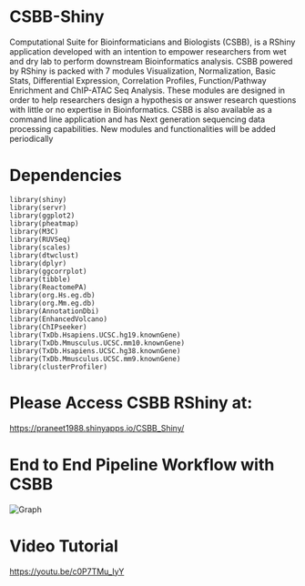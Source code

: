 # CSBB-Shiny
Computational Suite for Bioinformaticians and Biologists (CSBB), is a RShiny application developed with an intention to empower researchers from wet and dry lab to perform downstream Bioinformatics analysis. CSBB powered by RShiny is packed with 7 modules Visualization, Normalization, Basic Stats, Differential Expression, Correlation Profiles, Function/Pathway Enrichment and ChIP-ATAC Seq Analysis. These modules are designed in order to help researchers design a hypothesis or answer research questions with little or no expertise in Bioinformatics. CSBB is also available as a command line application and has Next generation sequencing data processing capabilities. New modules and functionalities will be added periodically

# Dependencies
```
library(shiny)
library(servr)
library(ggplot2)
library(pheatmap)
library(M3C)
library(RUVSeq)
library(scales)
library(dtwclust)
library(dplyr)
library(ggcorrplot)
library(tibble)
library(ReactomePA)
library(org.Hs.eg.db)
library(org.Mm.eg.db)
library(AnnotationDbi)
library(EnhancedVolcano)
library(ChIPseeker)
library(TxDb.Hsapiens.UCSC.hg19.knownGene)
library(TxDb.Mmusculus.UCSC.mm10.knownGene)
library(TxDb.Hsapiens.UCSC.hg38.knownGene)
library(TxDb.Mmusculus.UCSC.mm9.knownGene)
library(clusterProfiler)
```

# Please Access CSBB RShiny at: 
https://praneet1988.shinyapps.io/CSBB_Shiny/

# End to End Pipeline Workflow with CSBB
![Graph](CSBB.png)

# Video Tutorial
https://youtu.be/c0P7TMu_IyY
